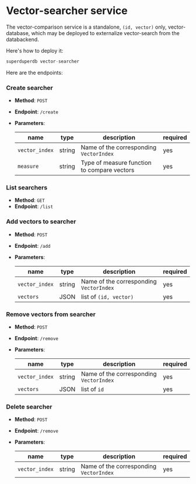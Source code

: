 # Vector-searcher service

The vector-comparison service is a standalone, 
`(id, vector)` only, vector-database, which may be 
deployed to externalize vector-search from the databackend.

Here's how to deploy it:

```python
superduperdb vector-searcher
```

Here are the endpoints:

### Create searcher

  - **Method**: `POST`
  - **Endpoint**: `/create`
  - **Parameters**:
    
    | name | type | description | required |
    | --- | --- | --- | --- |
    | `vector_index` | string | Name of the corresponding `VectorIndex` | yes |
    | `measure` | string | Type of measure function to compare vectors | yes |
  

### List searchers

  - **Method**: `GET`
  - **Endpoint**: `/list`


### Add vectors to searcher

  - **Method**: `POST`
  - **Endpoint**: `/add`
  - **Parameters**:
    
    | name | type | description | required |
    | --- | --- | --- | --- |
    | `vector_index` | string | Name of the corresponding `VectorIndex` | yes |
    | `vectors` | JSON | list of `(id, vector)` | yes |


### Remove vectors from searcher

  - **Method**: `POST`
  - **Endpoint**: `/remove`
  - **Parameters**:
    
    | name | type | description | required |
    | --- | --- | --- | --- |
    | `vector_index` | string | Name of the corresponding `VectorIndex` | yes |
    | `vectors` | JSON | list of `id` | yes |


### Delete searcher

  - **Method**: `POST`
  - **Endpoint**: `/remove`
  - **Parameters**:
    
    | name | type | description | required |
    | --- | --- | --- | --- |
    | `vector_index` | string | Name of the corresponding `VectorIndex` | yes |

